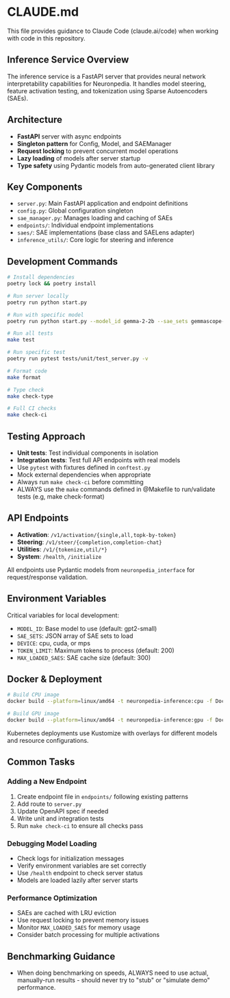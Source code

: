 # CLAUDE.md

This file provides guidance to Claude Code (claude.ai/code) when working with code in this repository.

## Inference Service Overview

The inference service is a FastAPI server that provides neural network interpretability capabilities for Neuronpedia. It handles model steering, feature activation testing, and tokenization using Sparse Autoencoders (SAEs).

## Architecture

- **FastAPI** server with async endpoints
- **Singleton pattern** for Config, Model, and SAEManager
- **Request locking** to prevent concurrent model operations
- **Lazy loading** of models after server startup
- **Type safety** using Pydantic models from auto-generated client library

## Key Components

- `server.py`: Main FastAPI application and endpoint definitions
- `config.py`: Global configuration singleton
- `sae_manager.py`: Manages loading and caching of SAEs
- `endpoints/`: Individual endpoint implementations
- `saes/`: SAE implementations (base class and SAELens adapter)
- `inference_utils/`: Core logic for steering and inference

## Development Commands

```bash
# Install dependencies
poetry lock && poetry install

# Run server locally
poetry run python start.py

# Run with specific model
poetry run python start.py --model_id gemma-2-2b --sae_sets gemmascope-res-16k

# Run all tests
make test

# Run specific test
poetry run pytest tests/unit/test_server.py -v

# Format code
make format

# Type check
make check-type

# Full CI checks
make check-ci
```

## Testing Approach

- **Unit tests**: Test individual components in isolation
- **Integration tests**: Test full API endpoints with real models
- Use `pytest` with fixtures defined in `conftest.py`
- Mock external dependencies when appropriate
- Always run `make check-ci` before committing
- ALWAYS use the `make` commands defined in @Makefile to run/validate tests (e.g, make check-format)

## API Endpoints

- **Activation**: `/v1/activation/{single,all,topk-by-token}`
- **Steering**: `/v1/steer/{completion,completion-chat}`
- **Utilities**: `/v1/{tokenize,util/*}`
- **System**: `/health`, `/initialize`

All endpoints use Pydantic models from `neuronpedia_interface` for request/response validation.

## Environment Variables

Critical variables for local development:
- `MODEL_ID`: Base model to use (default: gpt2-small)
- `SAE_SETS`: JSON array of SAE sets to load
- `DEVICE`: cpu, cuda, or mps
- `TOKEN_LIMIT`: Maximum tokens to process (default: 200)
- `MAX_LOADED_SAES`: SAE cache size (default: 300)

## Docker & Deployment

```bash
# Build CPU image
docker build --platform=linux/amd64 -t neuronpedia-inference:cpu -f Dockerfile --build-arg BUILD_TYPE=nocuda .

# Build GPU image
docker build --platform=linux/amd64 -t neuronpedia-inference:gpu -f Dockerfile --build-arg BUILD_TYPE=cuda .
```

Kubernetes deployments use Kustomize with overlays for different models and resource configurations.

## Common Tasks

### Adding a New Endpoint
1. Create endpoint file in `endpoints/` following existing patterns
2. Add route to `server.py`
3. Update OpenAPI spec if needed
4. Write unit and integration tests
5. Run `make check-ci` to ensure all checks pass

### Debugging Model Loading
- Check logs for initialization messages
- Verify environment variables are set correctly
- Use `/health` endpoint to check server status
- Models are loaded lazily after server starts

### Performance Optimization
- SAEs are cached with LRU eviction
- Use request locking to prevent memory issues
- Monitor `MAX_LOADED_SAES` for memory usage
- Consider batch processing for multiple activations

## Benchmarking Guidance
- When doing benchmarking on speeds, ALWAYS need to use actual, manually-run results - should never try to "stub" or "simulate demo" performance.